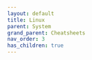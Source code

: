 ```yaml
---
layout: default
title: Linux
parent: System
grand_parent: Cheatsheets
nav_order: 3
has_children: true
---
```

